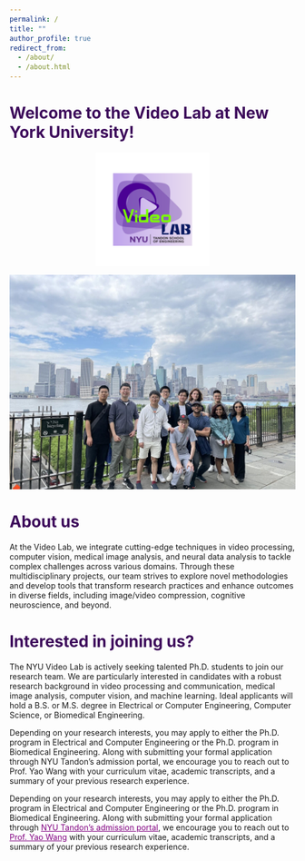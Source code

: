 ```yaml
---
permalink: /
title: ""
author_profile: true
redirect_from: 
  - /about/
  - /about.html
---
```


<style>
  .page-title {
    color: #3D0A5B; /* Dark purple color */
  }
  .image-container {
    display: flex;
    flex-direction: column;
    align-items: center; /* Centers images horizontally */
    gap: 10px; /* Adjust the gap between images */
  }
  .image-container img {
    max-width: 100%; /* Ensures images are responsive */
  }
</style>

<h1 class="page-title">Welcome to the Video Lab at New York University!</h1>

<div class="image-container">
  <img src="/images/Logo.png" alt="Video Lab" width="200" style="margin-bottom: 5px;">
  <img src="/images/1.jpeg" alt="Video Lab" width="800">
</div>

<div style="margin-top: 40px;">
  <h1 class="page-title">About us</h1>
</div>


At the Video Lab, we integrate cutting-edge techniques in video processing, computer vision, medical image analysis, and neural data analysis to tackle complex challenges across various domains. Through these multidisciplinary projects, our team strives to explore novel methodologies and develop tools that transform research practices and enhance outcomes in diverse fields, including image/video compression, cognitive neuroscience, and beyond.

<h1 class="page-title">Interested in joining us?</h1>

The NYU Video Lab is actively seeking talented Ph.D. students to join our research team. We are particularly interested in candidates with a robust research background in video processing and communication, medical image analysis, computer vision, and machine learning. Ideal applicants will hold a B.S. or M.S. degree in Electrical or Computer Engineering, Computer Science, or Biomedical Engineering.

Depending on your research interests, you may apply to either the Ph.D. program in Electrical and Computer Engineering or the Ph.D. program in Biomedical Engineering. Along with submitting your formal application through NYU Tandon’s admission portal, we encourage you to reach out to Prof. Yao Wang with your curriculum vitae, academic transcripts, and a summary of your previous research experience.

Depending on your research interests, you may apply to either the Ph.D. program in Electrical and Computer Engineering or the Ph.D. program in Biomedical Engineering. Along with submitting your formal application through <a href="https://engineering.nyu.edu/admissions/graduate" style="color: purple;">NYU Tandon’s admission portal</a>, we encourage you to reach out to <a href="https://engineering.nyu.edu/faculty/yao-wang" style="color: purple;">Prof. Yao Wang</a> with your curriculum vitae, academic transcripts, and a summary of your previous research experience.


